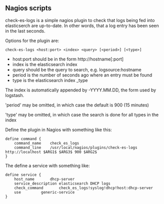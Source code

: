 Nagios scripts
--------------

check-es-logs is a simple nagios plugin to check that logs being
fed into elasticserch are up-to-date. In other words, that a log
entry has been seen in the last <n> seconds.

Options for the plugin are:

    check-es-logs <host:port> <index> <query> [<period>] [<type>]

 * host:port should be in the form http://hostname[:port]
 * index is the elasticsearch index
 * query should be the query to search, e.g. logsource:hostname
 * period is the number of seconds ago where an entry must be found
 * type is the elasticsearch index _type

The index is automatically appended by -YYYY.MM.DD, the form used
by logstash.

'period' may be omitted, in which case the default is 900 (15
minutes)

'type' may be omitted, in which case the search is done for all
types in the index

Define the plugin in Nagios with something like this:

    define command {
    	command_name	check_es_logs
    	command_line	/usr/local/nagios/plugins/check-es-logs http://localhost $ARG1$ $ARG3$ 900 $ARG2$
    }

The define a service with something like:

    define service {
    	host_name		dhcp-server
    	service_description	elasticsearch DHCP logs
    	check_command		check_es_logs!syslog!dhcp!host:dhcp-server
    	use			generic-service
    }

